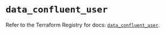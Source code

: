 # `data_confluent_user`

Refer to the Terraform Registry for docs: [`data_confluent_user`](https://registry.terraform.io/providers/confluentinc/confluent/2.10.0/docs/data-sources/user).

